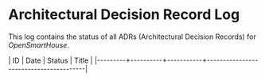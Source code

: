 # Architectural Decision Record Log

This log contains the status of all ADRs (Architectural Decision Records) for _OpenSmartHouse_.

| ID      | Date     | Status    | Title                                  |
|---------+----------+-----------+----------------------------------------|